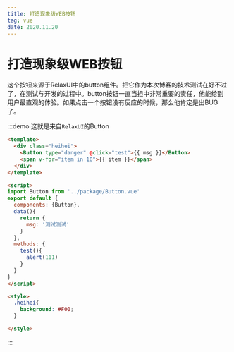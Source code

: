 ```yaml
---
title: 打造现象级WEB按钮
tag: vue
date: 2020.11.20
---
```


# 打造现象级WEB按钮
这个按钮来源于RelaxUI中的button组件。把它作为本次博客的技术测试在好不过了，在测试与开发的过程中。button按钮一直当担中非常重要的责任，他能给到用户最直观的体验。如果点击一个按钮没有反应的时候，那么他肯定是出BUG了。

:::demo 这就是来自`RelaxUI`的Button
``` html
<template>
  <div class="heihei">
    <Button type="danger" @click="test">{{ msg }}</Button>
    <span v-for="item in 10">{{ item }}</span>
  </div>
</template>

<script>
import Button from '../package/Button.vue'
export default {
  components: {Button},
  data(){
    return {
      msg: '测试测试'
    }
  },
  methods: {
    test(){
      alert(111)
    }
  }
}
</script>

<style>
  .heihei{
    background: #F00;
  }

</style>
```
:::

